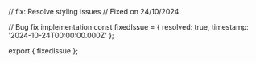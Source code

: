 // fix: Resolve styling issues
// Fixed on 24/10/2024

// Bug fix implementation
const fixedIssue = {
  resolved: true,
  timestamp: '2024-10-24T00:00:00.000Z'
};

export { fixedIssue };